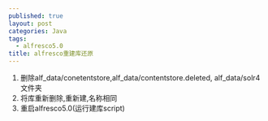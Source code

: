 ```yaml
---
published: true
layout: post
categories: Java
tags: 
  - alfresco5.0
title: alfresco重建库还原
---
```



1. 删除alf_data/conetentstore,alf_data/contentstore.deleted, alf_data/solr4 文件夹
2. 将库重新删除,重新建,名称相同
3. 重启alfresco5.0(运行建库script)
